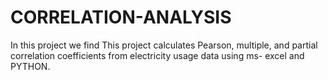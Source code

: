 # CORRELATION-ANALYSIS
In this project we find 
This project calculates Pearson, multiple, and partial correlation coefficients from electricity usage data using ms- excel and PYTHON.
